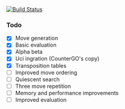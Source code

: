 [![Build Status](https://travis-ci.com/mhib/combusken.svg?token=QxTjF5cyvAyFx6gAmphf&branch=master)](https://travis-ci.com/mhib/combusken)
### Todo

- [x] Move generation
- [x] Basic evaluation
- [x] Alpha beta
- [x] Uci ingration (CounterGO's copy)
- [x] Transposition tables
- [ ] Improved move ordering
- [ ] Quiescent search
- [ ] Three move repetition
- [ ] Memory and performance improvements
- [ ] Improved evaluation
